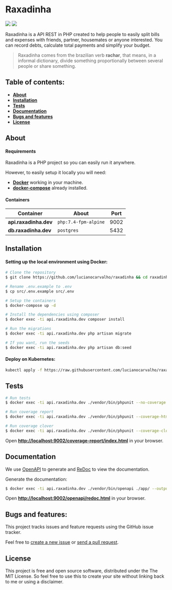 # Raxadinha

<p align="left">
    <a href="https://cloud.drone.io/lucianocarvalho/raxadinha"><img src="https://cloud.drone.io/api/badges/lucianocarvalho/raxadinha/status.svg" /></a>
    <a href="https://codecov.io/gh/lucianocarvalho/raxadinha"><img src="https://codecov.io/gh/lucianocarvalho/raxadinha/branch/master/graph/badge.svg" /></a>
</p>

Raxadinha is a API REST in PHP created to help people to easily split bills and expenses with friends, partner, housemates or anyone interested. You can record debts, calculate total payments and simplify your budget.

> Raxadinha comes from the brazilian verb **rachar**, that means, in a informal dictionary, divide something proportionally between several people or share something.

## Table of contents:
* **[About](#about)**
* **[Installation](#installation)**
* **[Tests](#tests)**
* **[Documentation](#documentation)**
* **[Bugs and features](#bugs-and-features)**
* **[License](#license)**

## About

#### Requirements

Raxadinha is a PHP project so you can easily run it anywhere.

However, to easily setup it locally you will need:

- **[Docker](https://www.docker.com/)** working in your machine.
- **[docker-compose](https://docs.docker.com/compose/)** already installed.

#### Containers

| Container             | About                | Port |
|-----------------------|----------------------|------|
| **api.raxadinha.dev** | `php:7.4-fpm-alpine` | 9002 |
| **db.raxadinha.dev**  | `postgres`           | 5432 |

## Installation

#### Setting up the local environment using Docker:

```bash
# Clone the repository
$ git clone https://github.com/lucianocarvalho/raxadinha && cd raxadinha

# Rename .env.example to .env
$ cp src/.env.example src/.env

# Setup the containers
$ docker-compose up -d

# Install the dependencies using composer
$ docker exec -ti api.raxadinha.dev composer install

# Run the migrations
$ docker exec -ti api.raxadinha.dev php artisan migrate

# If you want, run the seeds
$ docker exec -ti api.raxadinha.dev php artisan db:seed
```

#### Deploy on Kubernetes:
```bash
kubectl apply -f https://raw.githubusercontent.com/lucianocarvalho/raxadinha/k8s/deployment.yaml
```

## Tests

```bash
# Run tests
$ docker exec -ti api.raxadinha.dev ./vendor/bin/phpunit --no-coverage

# Run coverage report
$ docker exec -ti api.raxadinha.dev ./vendor/bin/phpunit --coverage-html public/coverage-report

# Run coverage clover
$ docker exec -ti api.raxadinha.dev ./vendor/bin/phpunit --coverage-clover=coverage.xml
```

Open **[http://localhost:9002/coverage-report/index.html](http://localhost:9002/coverage-report/index.html)** in your browser.

## Documentation

We use [OpenAPI](https://swagger.io/specification/) to generate and [ReDoc](https://github.com/Redocly/redoc) to view the documentation.

Generate the documentation:
```bash
$ docker exec -ti api.raxadinha.dev ./vendor/bin/openapi ./app/ --output public/openapi/openapi.json
```

Open **[http://localhost:9002/openapi/redoc.html](http://localhost:9002/openapi/redoc.html)** in your browser.

## Bugs and features:

This project tracks issues and feature requests using the GitHub issue tracker.

Feel free to [create a new issue](https://github.com/lucianocarvalho/raxadinha/issues) or [send a pull request](https://github.com/lucianocarvalho/raxadinha/pulls).

## License

This project is free and open source software, distributed under the The MIT License. So feel free to use this to create your site without linking back to me or using a disclaimer.